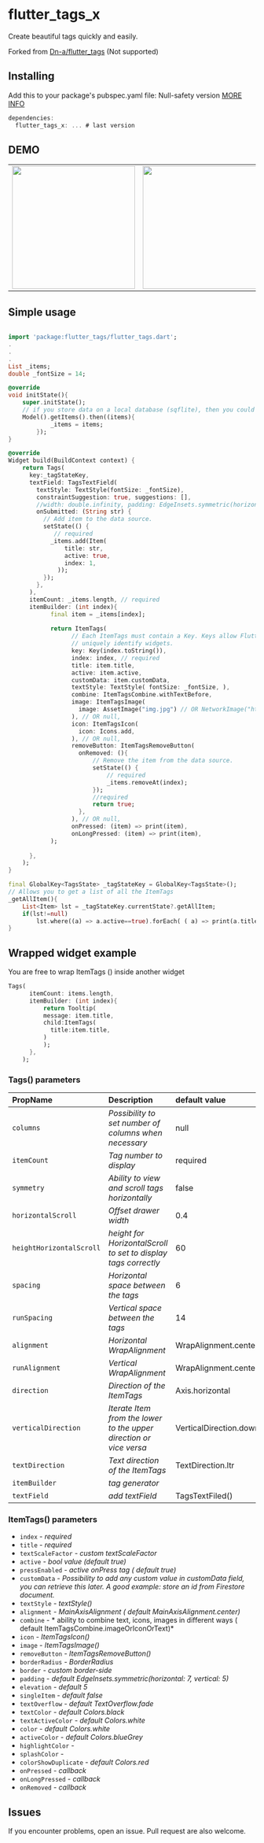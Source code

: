# flutter_tags_x

Create beautiful tags quickly and easily.

Forked from [Dn-a/flutter_tags](https://github.com/Dn-a/flutter_tags) (Not supported)

## Installing

Add this to your package's pubspec.yaml file: Null-safety version [MORE INFO](https://dart.dev/null-safety)
```dart
dependencies:
  flutter_tags_x: ... # last version
```


## DEMO

<div align="center">
<table>
<tr>
<td style="text-align:center">
 <img width = "250px" src="https://github.com/Dn-a/flutter_tags/raw/master/repo-file/img/example0.4.0_1.gif" />
 </td>
 <td style="text-align:center">
  <img width = "250px" src="https://github.com/Dn-a/flutter_tags/raw/master/repo-file/img/example0.4.0_2.gif" />
  </td>
</tr>
</table>
</div>


## Simple usage
```dart

import 'package:flutter_tags/flutter_tags.dart';
.
.
.
List _items;
double _fontSize = 14;

@override
void initState(){
    super.initState();
    // if you store data on a local database (sqflite), then you could do something like this
    Model().getItems().then((items){
            _items = items;
        });
}

@override
Widget build(BuildContext context) {
    return Tags(
      key:_tagStateKey,
      textField: TagsTextField(
        textStyle: TextStyle(fontSize: _fontSize),
        constraintSuggestion: true, suggestions: [],
        //width: double.infinity, padding: EdgeInsets.symmetric(horizontal: 10),
        onSubmitted: (String str) {
          // Add item to the data source.
          setState(() {             
             // required             
            _items.add(Item(
                title: str,
                active: true,
                index: 1,                
              ));
          });
        },
      ),
      itemCount: _items.length, // required
      itemBuilder: (int index){          
            final item = _items[index];
    
            return ItemTags(
                  // Each ItemTags must contain a Key. Keys allow Flutter to
                  // uniquely identify widgets.
                  key: Key(index.toString()),
                  index: index, // required
                  title: item.title,
                  active: item.active,
                  customData: item.customData,
                  textStyle: TextStyle( fontSize: _fontSize, ),
                  combine: ItemTagsCombine.withTextBefore,
                  image: ItemTagsImage(
                    image: AssetImage("img.jpg") // OR NetworkImage("https://...image.png")
                  ), // OR null,
                  icon: ItemTagsIcon(
                    icon: Icons.add,
                  ), // OR null,
                  removeButton: ItemTagsRemoveButton(
                    onRemoved: (){
                        // Remove the item from the data source.
                        setState(() {
                            // required
                            _items.removeAt(index);
                        });
                        //required
                        return true;
                    },
                  ), // OR null,
                  onPressed: (item) => print(item),
                  onLongPressed: (item) => print(item),
            );
    
      },
    );    
}

final GlobalKey<TagsState> _tagStateKey = GlobalKey<TagsState>();
// Allows you to get a list of all the ItemTags
_getAllItem(){
    List<Item> lst = _tagStateKey.currentState?.getAllItem;
    if(lst!=null)
        lst.where((a) => a.active==true).forEach( ( a) => print(a.title));        
}
```
## Wrapped widget example
You are free to wrap ItemTags () inside another widget
```dart
Tags(  
      itemCount: items.length, 
      itemBuilder: (int index){ 
          return Tooltip(
          message: item.title,
          child:ItemTags(
            title:item.title,
          )
          );
      },
    );    
```
### Tags() parameters
|PropName|Description|default value|
|:-------|:----------|:------------|
|`columns`|*Possibility to set number of columns when necessary*|null|
|`itemCount`|*Tag number to display*|required|
|`symmetry`|*Ability to view and scroll tags horizontally*|false|
|`horizontalScroll`|*Offset drawer width*|0.4|
|`heightHorizontalScroll`|*height for HorizontalScroll to set to display tags correctly*|60|
|`spacing`|*Horizontal space between the tags*|6|
|`runSpacing`|*Vertical space between the tags*|14|
|`alignment`|*Horizontal WrapAlignment*|WrapAlignment.center|
|`runAlignment`|*Vertical WrapAlignment*|WrapAlignment.center|
|`direction`|*Direction of the ItemTags*|Axis.horizontal|
|`verticalDirection`|*Iterate Item from the lower to the upper direction or vice versa*|VerticalDirection.down|
|`textDirection`|*Text direction of  the ItemTags*|TextDirection.ltr|
|`itemBuilder`|*tag generator*||
|`textField`|*add textField*|TagsTextFiled()|

### ItemTags() parameters
* `index` - *required*
* `title` - *required*
* `textScaleFactor` - *custom textScaleFactor*
* `active` - *bool value (default true)*
* `pressEnabled` - *active onPress tag ( default true)*
* `customData` - *Possibility to add any custom value in customData field, you can retrieve this later. A good example: store an id from Firestore document.*
* `textStyle` - *textStyle()*
* `alignment` - *MainAxisAlignment ( default MainAxisAlignment.center)*
* `combine` - * ability to combine text, icons, images in different ways ( default  ItemTagsCombine.imageOrIconOrText)*
* `icon` - *ItemTagsIcon()*
* `image` - *ItemTagsImage()*
* `removeButton` - *ItemTagsRemoveButton()*
* `borderRadius` - *BorderRadius*
* `border` - *custom border-side*
* `padding` - *default EdgeInsets.symmetric(horizontal: 7, vertical: 5)*
* `elevation` - *default 5*
* `singleItem` - *default false*
* `textOverflow` - *default TextOverflow.fade*
* `textColor` - *default Colors.black*
* `textActiveColor` - *default  Colors.white*
* `color` - *default Colors.white*
* `activeColor` - *default Colors.blueGrey*
* `highlightColor` - 
* `splashColor` - 
* `colorShowDuplicate` - *default  Colors.red*
* `onPressed` - *callback*
* `onLongPressed` - *callback*
* `onRemoved` - *callback*


## Issues
If you encounter problems, open an issue. Pull request are also welcome.
